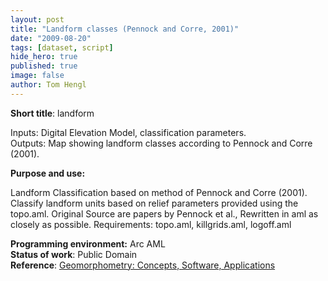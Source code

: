 ```yaml
---
layout: post
title: "Landform classes (Pennock and Corre, 2001)"
date: "2009-08-20"
tags: [dataset, script]
hide_hero: true
published: true
image: false
author: Tom Hengl
---
```


**Short title**:  landform

Inputs: Digital Elevation Model, classification parameters.  
Outputs: Map showing landform classes according to Pennock and Corre (2001).

**Purpose and use:** 

Landform Classification based on method of Pennock and Corre (2001). Classify landform units based on relief parameters provided using the topo.aml. Original Source are papers by Pennock et al., Rewritten in aml as closely as possible. Requirements: topo.aml, killgrids.aml, logoff.aml

**Programming environment:**  Arc AML  
**Status of work**:  Public Domain  
**Reference**:  [Geomorphometry: Concepts, Software, Applications](https://books.google.com.gi/books?id=u33ArNw4BacC&printsec=frontcover&source=gbs_book_other_versions_r&cad=4#v=onepage&q&f=false)
